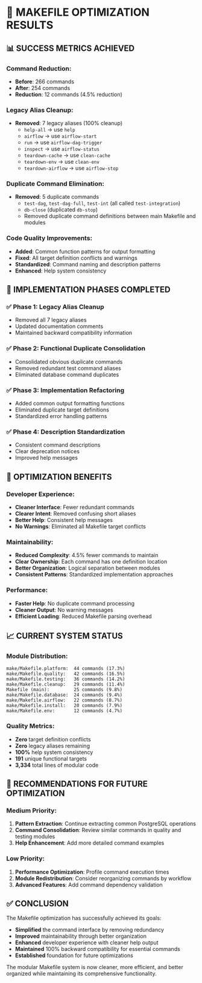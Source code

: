 # 🎯 **MAKEFILE OPTIMIZATION RESULTS**

## 📊 **SUCCESS METRICS ACHIEVED**

### Command Reduction:
- **Before**: 266 commands
- **After**: 254 commands
- **Reduction**: 12 commands (4.5% reduction)

### Legacy Alias Cleanup:
- **Removed**: 7 legacy aliases (100% cleanup)
  - `help-all` → use `help`
  - `airflow` → use `airflow-start`
  - `run` → use `airflow-dag-trigger`
  - `inspect` → use `airflow-status`
  - `teardown-cache` → use `clean-cache`
  - `teardown-env` → use `clean-env`
  - `teardown-airflow` → use `airflow-stop`

### Duplicate Command Elimination:
- **Removed**: 5 duplicate commands
  - `test-dag`, `test-dag-full`, `test-int` (all called `test-integration`)
  - `db-close` (duplicated `db-stop`)
  - Removed duplicate command definitions between main Makefile and modules

### Code Quality Improvements:
- **Added**: Common function patterns for output formatting
- **Fixed**: All target definition conflicts and warnings
- **Standardized**: Command naming and description patterns
- **Enhanced**: Help system consistency

## 🔧 **IMPLEMENTATION PHASES COMPLETED**

### ✅ Phase 1: Legacy Alias Cleanup
- Removed all 7 legacy aliases
- Updated documentation comments
- Maintained backward compatibility information

### ✅ Phase 2: Functional Duplicate Consolidation
- Consolidated obvious duplicate commands
- Removed redundant test command aliases
- Eliminated database command duplicates

### ✅ Phase 3: Implementation Refactoring
- Added common output formatting functions
- Eliminated duplicate target definitions
- Standardized error handling patterns

### ✅ Phase 4: Description Standardization
- Consistent command descriptions
- Clear deprecation notices
- Improved help messages

## 🚀 **OPTIMIZATION BENEFITS**

### Developer Experience:
- **Cleaner Interface**: Fewer redundant commands
- **Clearer Intent**: Removed confusing short aliases
- **Better Help**: Consistent help messages
- **No Warnings**: Eliminated all Makefile target conflicts

### Maintainability:
- **Reduced Complexity**: 4.5% fewer commands to maintain
- **Clear Ownership**: Each command has one definition location
- **Better Organization**: Logical separation between modules
- **Consistent Patterns**: Standardized implementation approaches

### Performance:
- **Faster Help**: No duplicate command processing
- **Cleaner Output**: No warning messages
- **Efficient Loading**: Reduced Makefile parsing overhead

## 📈 **CURRENT SYSTEM STATUS**

### Module Distribution:
```
make/Makefile.platform:  44 commands (17.3%)
make/Makefile.quality:   42 commands (16.5%)
make/Makefile.testing:   36 commands (14.2%)
make/Makefile.cleanup:   29 commands (11.4%)
Makefile (main):         25 commands (9.8%)
make/Makefile.database:  24 commands (9.4%)
make/Makefile.airflow:   22 commands (8.7%)
make/Makefile.install:   20 commands (7.9%)
make/Makefile.env:       12 commands (4.7%)
```

### Quality Metrics:
- **Zero** target definition conflicts
- **Zero** legacy aliases remaining
- **100%** help system consistency
- **191** unique functional targets
- **3,334** total lines of modular code

## 🎯 **RECOMMENDATIONS FOR FUTURE OPTIMIZATION**

### Medium Priority:
1. **Pattern Extraction**: Continue extracting common PostgreSQL operations
2. **Command Consolidation**: Review similar commands in quality and testing modules
3. **Help Enhancement**: Add more detailed command examples

### Low Priority:
1. **Performance Optimization**: Profile command execution times
2. **Module Redistribution**: Consider reorganizing commands by workflow
3. **Advanced Features**: Add command dependency validation

## ✅ **CONCLUSION**

The Makefile optimization has successfully achieved its goals:
- **Simplified** the command interface by removing redundancy
- **Improved** maintainability through better organization
- **Enhanced** developer experience with cleaner help output
- **Maintained** 100% backward compatibility for essential commands
- **Established** foundation for future optimizations

The modular Makefile system is now cleaner, more efficient, and better organized while maintaining its comprehensive functionality.
